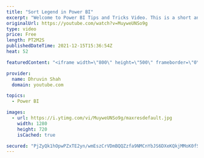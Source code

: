```yaml
---
title: "Sort Legend in Power BI"
excerpt: "Welcome to Power BI Tips and Tricks Video. This is a short and sweet video demonstrating the functionality to apply Sort on Legend values in Power BI. We can now adjust the sort direction for items in our legends! This will also help to reorder some of the data in visuals like stacked column charts,"
originalUrl: https://youtube.com/watch?v=MuyweUNSo9g
type: video
price: Free
length: PT2M2S
publishedDateTime: 2021-12-15T15:36:54Z
heat: 52

featuredContent: "<iframe width=\"800\" height=\"500\" frameborder=\"0\" src=\"https://www.youtube.com/embed/MuyweUNSo9g\" allow=\"accelerometer; autoplay; encrypted-media; gyroscope; picture-in-picture\" allowfullscreen></iframe>"

provider:
  name: Dhruvin Shah
  domain: youtube.com

topics:
  - Power BI

images:
  - url: https://i.ytimg.com/vi/MuyweUNSo9g/maxresdefault.jpg
    width: 1280
    height: 720
    isCached: true

secured: "PjZyQk1hOpwPZxTE2yn/wmEszCrVDmBQQZzfa9NMCnYbJS6DXeKQkjMMoK0fSjYkLFSjcQuu1LWPj94fontTbglKn/j5MpxbixZQI+0v5yKwwALGdvoHylSiSDIFoTXVkDjrWpDJD2cW0UZPYtSNsAWN/tQqNtHUwYa+H1728rDo+LC9ruynMcNCJkXjpBynwMGsMwUNjzyg8p6kr9Xcd4LJGvxrBAlIjRFg3P2BUzF54ioB3u7umbST/z+AGlm0OAzxN5q8WAuaWzdKh87epI/jvRZh+qWPs1RmKsRCFtM0jqShv7Io2q4n3Tem9i+53eRK8zdZc5NELCq9OKAm/o/89d78/VQFum8IhyFGFvL9+rfDQgXQFFAI1CK9aq6lY1sIncoi00cN0aZBcEJx0iCVa3KEONu3qQKme1/fr+o=;0jv+2Fdu17cqF2CcqXOkPQ=="
---
```


